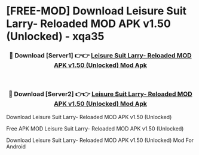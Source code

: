 # [FREE-MOD] Download Leisure Suit Larry- Reloaded MOD APK v1.50 (Unlocked) - xqa35


<div align="center">
<h3>🔴 Download [Server1] 👉👉 <a href="https://apk-comot.site?title=Leisure_Suit_Larry-_Reloaded_MOD_APK_v1.50_(Unlocked)">Leisure Suit Larry- Reloaded MOD APK v1.50 (Unlocked) Mod Apk</a></h3><br>

<h3>🔴 Download [Server2] 👉👉 <a href="https://apk-comot.site?title=Leisure_Suit_Larry-_Reloaded_MOD_APK_v1.50_(Unlocked)">Leisure Suit Larry- Reloaded MOD APK v1.50 (Unlocked) Mod Apk</a></h3>
</div>



Download Leisure Suit Larry- Reloaded MOD APK v1.50 (Unlocked) 

Free APK MOD Leisure Suit Larry- Reloaded MOD APK v1.50 (Unlocked) 

Download Leisure Suit Larry- Reloaded MOD APK v1.50 (Unlocked) Mod For Android
